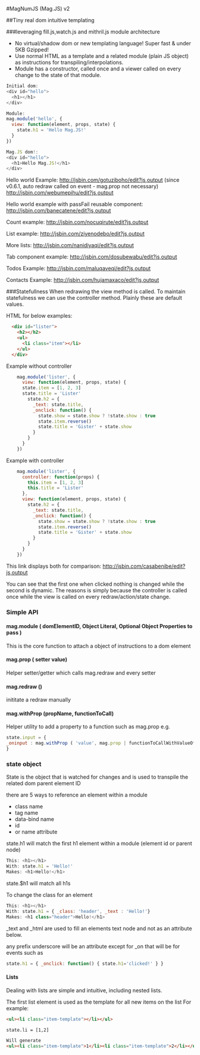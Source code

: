 #MagNumJS (Mag.JS) v2

##Tiny real dom intuitive templating

###leveraging fill.js,watch.js and mithril.js module architecture

* No virtual/shadow dom or new templating language! Super fast & under 5KB Gzipped!
* Use normal HTML as a template and a related module (plain JS object) as instructions for transpiling/interpolations.
* Module has a constructor, called once and a viewer called on every change to the state of that module.

```javascript
Initial dom:
<div id="hello">
  <h1></h1>
</div>

Module:
mag.module('hello', {
  view: function(element, props, state) {
    state.h1 = 'Hello Mag.JS!'
  }
})

Mag.JS dom!:
<div id="hello">
  <h1>Hello Mag.JS!</h1>
</div>
```
Hello world Example:
http://jsbin.com/gotuziboho/edit?js,output
(since v0.6.1, auto redraw called on event - mag.prop not necessary) 
http://jsbin.com/webumepihu/edit?js,output

Hello world example with passFail reusable component:
http://jsbin.com/banecatene/edit?js,output

Count example:
http://jsbin.com/nocuqirute/edit?js,output

List example: 
http://jsbin.com/ziyenodebo/edit?js,output

More lists: 
http://jsbin.com/nanidiyaqi/edit?js,output

Tab component example:
http://jsbin.com/dosubewabu/edit?js,output

Todos Example: 
http://jsbin.com/maluqaveqi/edit?js,output

Contacts Example:
http://jsbin.com/hujamaxaco/edit?js,output

###Statefullness
When redrawing the view method is called.
To maintain statefulness we can use the controller method.
Plainly these are default values.

HTML for below examples:
```html
  <div id="lister">
    <h2></h2>
    <ul>
      <li class="item"></li>
    </ul>
  </div>
```

Example without controller
```javascript
    mag.module('lister', {
      view: function(element, props, state) {
      state.item = [1, 2, 3]
      state.title = 'Lister'
        state.h2 = {
          _text: state.title,
          _onclick: function() {
            state.show = state.show ? !state.show : true
            state.item.reverse()
            state.title = 'Gister' + state.show
          }
        }
      }
    })
```
Example with controller
```javascript
    mag.module('lister', {
      controller: function(props) {
        this.item = [1, 2, 3]
        this.title = 'Lister'
      },
      view: function(element, props, state) {
        state.h2 = {
          _text: state.title,
          _onclick: function() {
            state.show = state.show ? !state.show : true
            state.item.reverse()
            state.title = 'Gister' + state.show
          }
        }
      }
    })
```

This link displays both for comparison:
http://jsbin.com/casabenibe/edit?js,output

You can see that the first one when clicked nothing is changed while the second is dynamic.
The reasons is simply because the controller is called once while the view is called on every redraw/action/state change.

### Simple API

#### mag.module ( domElementID, Object Literal, Optional Object Properties to pass )
This is the core function to attach a object of instructions to a dom element

#### mag.prop ( setter value)
Helper setter/getter which calls mag.redraw and every setter

#### mag.redraw ()
inititate a redraw manually

#### mag.withProp (propName, functionToCall)
Helper utility to add a property to a function such as mag.prop
e.g. 
```javascript
state.input = { 
_oninput : mag.withProp ( 'value', mag.prop | functionToCallWithValueOfPropAsFirstArgument )
}
```

### state object

State is the object that is watched for changes and is used to transpile the related dom parent element ID

there are 5 ways to reference an element within a module
* class name
* tag name
* data-bind name
* id
* or name attribute

state.h1 will match the first h1 element within a module (element id or parent node)

```javascript
This: <h1></h1>
With: state.h1 = 'Hello!'
Makes: <h1>Hello!</h1>
```

state.$h1 will match all h1s

To change the class for an element

```javascript
This: <h1></h1>
With: state.h1 = { _class: 'header', _text : 'Hello!'} 
Makes: <h1 class="header">Hello!</h1>
```
_text and _html are used to fill an elements text node and not as an attribute below.

any prefix underscore will be an attribute except for _on that will be for events such as 
```javascript
state.h1 = { _onclick: function() { state.h1='clicked!' } } 
```

#### Lists

Dealing with lists are simple and intuitive, including nested lists.

The first list element is used as the template for all new items on the list
For example:
```html
<ul><li class="item-template"></li></ul>

state.li = [1,2]

Will generate
<ul><li class="item-template">1</li><li class="item-template">2</li></ul>
```
